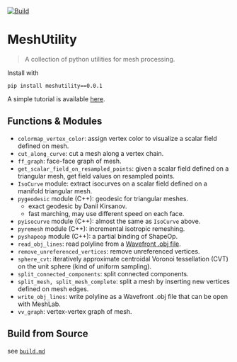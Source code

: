 [![Build](https://github.com/zishun/MeshUtility/actions/workflows/wheels.yml/badge.svg?branch=main)](https://github.com/zishun/MeshUtility/actions/workflows/wheels.yml)
# MeshUtility

> A collection of python utilities for mesh processing.

Install with
```
pip install meshutility==0.0.1
```

A simple tutorial is available [here](https://zishun.github.io/projects/MeshUtility/).


## Functions & Modules
- ```colormap_vertex_color```: assign vertex color to visualize a scalar field defined on mesh.
- ```cut_along_curve```: cut a mesh along a vertex chain.
- ```ff_graph```: face-face graph of mesh.
- ```get_scalar_field_on_resampled_points```: given a scalar field defined on a triangular mesh, get field values on resampled points.
- ```IsoCurve``` module: extract isocurves on a scalar field defined on a manifold triangular mesh.
- ```pygeodesic``` module (C++): geodesic for triangular meshes.
    - exact geodesic by Danil Kirsanov.
    - fast marching, may use different speed on each face.
- ```pyisocurve``` module (C++): almost the same as ```IsoCurve``` above.
- ```pyremesh``` module (C++): incremental isotropic remeshing.
- ```pyshapeop``` module (C++): a partial binding of ShapeOp.
- ```read_obj_lines```: read polyline from a [Wavefront .obj file](https://en.wikipedia.org/wiki/Wavefront_.obj_file#Line_elements).
- ```remove_unreferenced_vertices```: remove unreferenced vertices.
- ```sphere_cvt```: iteratively approximate centroidal Voronoi tessellation (CVT) on the unit sphere (kind of uniform sampling).
- ```split_connected_components```: split connected components.
- ```split_mesh, split_mesh_complete```: split a mesh by inserting new vertices defined on mesh edges.
- ```write_obj_lines```: write polyline as a Wavefront .obj file that can be open with MeshLab.
- ```vv_graph```: vertex-vertex graph of mesh.


## Build from Source

see [```build.md```](https://github.com/zishun/MeshUtility/blob/main/build.md)
